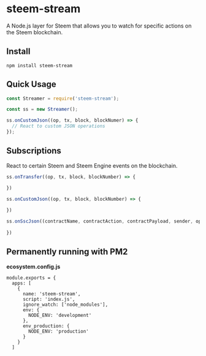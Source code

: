 # steem-stream

A Node.js layer for Steem that allows you to watch for specific actions on the Steem blockchain.

## Install

```shell
npm install steem-stream
```

## Quick Usage

```javascript
const Streamer = require('steem-stream');

const ss = new Streamer();

ss.onCustomJson((op, tx, block, blockNumer) => {
  // React to custom JSON operations
});
```

## Subscriptions

React to certain Steem and Steem Engine events on the blockchain.

```javascript
ss.onTransfer((op, tx, block, blockNumber) => {

})
```

```javascript
ss.onCustomJson((op, tx, block, blockNumber) => {
  
})
```

```javascript
ss.onSscJson((contractName, contractAction, contractPayload, sender, op, tx, block, blockNumber) => {
  
})
```

## Permanently running with PM2

**ecosystem.config.js**

```
module.exports = {
  apps: [
    {
      name: 'steem-stream',
      script: 'index.js',
      ignore_watch: ['node_modules'],
      env: {
        NODE_ENV: 'development'
      },
      env_production: {
        NODE_ENV: 'production'
      }
    }
  ]
```